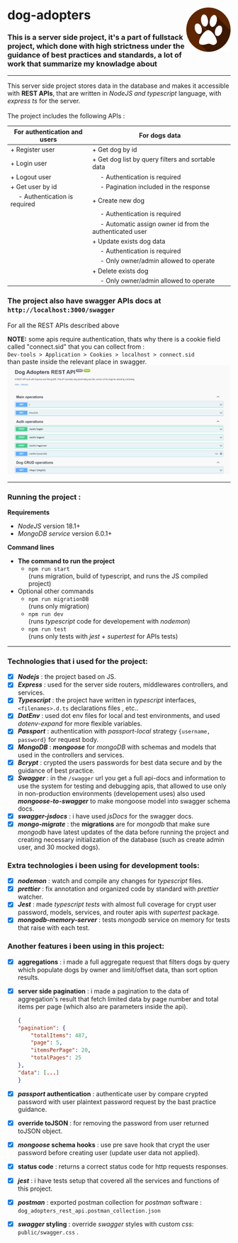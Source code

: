 # dog-adopters <img src="public/dog_feet_logo.png" width=100px height=100px align="right">

### This is a server side project, it's a part of fullstack project, which done with high strictness under the guidance of best practices and standards, a lot of work that summarize my knowladge about <br />

---

This server side project stores data in the database and makes it accessible with **REST APIs**, that are written in _NodeJS and typescript_ language, with _express ts_ for the server. <br /> <br />
The project includes the following APIs :

| For authentication and users        | For dogs data                                                  |
| ----------------------------------- | -------------------------------------------------------------- |
| + Register user                     | + Get dog by id                                                |
| + Login user                        | + Get dog list by query filters and sortable data              |
| + Logout user                       | &emsp; - Authentication is required                            |
| + Get user by id                    | &emsp; - Pagination included in the response                   |
| &emsp; - Authentication is required | + Create new dog                                               |
|                                     | &emsp; - Authentication is required                            |
|                                     | &emsp; - Automatic assign owner id from the authenticated user |
|                                     | + Update exists dog data                                       |
|                                     | &emsp; - Authentication is required                            |
|                                     | &emsp; - Only owner/admin allowed to operate                   |
|                                     | + Delete exists dog                                            |
|                                     | &emsp; - Only owner/admin allowed to operate                   |

### The project also have swagger APIs docs at <br /> `http://localhost:3000/swagger` <br />

For all the REST APIs described above

**NOTE:**
some apis require authentication, thats why there is a cookie field called "connect.sid" that you can collect from : <br />
`Dev-tools > Application > Cookies > localhost > connect.sid` <br />
than paste inside the relevant place in swagger.
![how to find connect.sid](/public/gif-cookie-swagger.gif) <br />

---

### **Running the project :**

**Requirements**

-   _NodeJS_ version 18.1+
-   _MongoDB service_ version 6.0.1+

**Command lines**

-   **The command to run the project**
    -   `npm run start`<br /> (runs migration, build of typescript, and runs the JS compiled project)
-   Optional other commands
    -   `npm run migrationDB`
        <br />(runs only migration)
    -   `npm run dev`<br /> (runs _typescript_ code for developement with _nodemon_)
    -   `npm run test`<br /> (runs only tests with _jest_ + _supertest_ for APIs tests)

---

### Technologies that i used for the project:

-   [x] _**Nodejs**_ : the project based on JS.
-   [x] _**Express**_ : used for the server side routers, middlewares controllers, and services.
-   [x] _**Typescript**_ : the project have written in _typescript_ interfaces, `<filenames>.d.ts` declarations files , etc..
-   [x] _**DotEnv**_ : used dot env files for local and test environments, and used _dotenv-expand_ for more flexible variables.
-   [x] _**Passport**_ : authentication with _passport-local_ strategy `{username, password}` for request body.
-   [x] _**MongoDB**_ : _**mongoose**_ for _mongoDB_ with schemas and models that used in the controllers and services.
-   [x] _**Bcrypt**_ : crypted the users passwords for best data secure and by the guidance of best practice.
-   [x] _**Swagger**_ : in the `/swagger` url you get a full api-docs and information to use the system for testing and debugging apis, that allowed to use only in non-production environments (developement uses) also used _**mongoose-to-swagger**_ to make mongoose model into swagger schema docs.
-   [x] _**swagger-jsdocs**_ : i have used _jsDocs_ for the swagger docs.
-   [x] _**mongo-migrate**_ : the **migrations** are for _mongodb_ that make sure _mongodb_ have latest updates of the data before running the project and creating necessary initialization of the database (such as create admin user, and 30 mocked dogs).

### Extra technologies i been using for development tools:

-   [x] _**nodemon**_ : watch and compile any changes for _typescript_ files.
-   [x] _**prettier**_ : fix annotation and organized code by standard with _prettier_ watcher.
-   [x] _**Jest**_ : made _typescript tests_ with almost full coverage for crypt user password, models, services, and router apis with _supertest_ package.
-   [x] _**mongodb-memory-server**_ : tests _mongodb_ service on memory for tests that raise with each test.

### Another features i been using in this project:

-   [x] **aggregations** : i made a full aggregate request that filters dogs by query which populate dogs by owner and limit/offset data, than sort option results.
-   [x] **server side pagination** : i made a pagination to the data of aggregation's result that fetch limited data by page number and total items per page (which also are parameters inside the api).<br />

    ```json
    {
    "pagination": {
        "totalItems": 487,
        "page": 5,
        "itemsPerPage": 20,
        "totalPages": 25
    },
    "data": [...]
    }
    ```

-   [x] **_passport_ authentication** : authenticate user by compare crypted password with user plaintext password request by the bast practice guidance.
-   [x] **override toJSON** : for removing the password from user returned toJSON object.
-   [x] **_mongoose_ schema hooks** : use pre save hook that crypt the user password before creating user (update user data not applied).
-   [x] **status code** : returns a correct status code for http requests responses.
-   [x] **_jest_** : i have tests setup that covered all the services and functions of this project.
-   [x] **_postman_** : exported postman collection for _postman_ software :
        `dog_adopters_rest_api.postman_collection.json`
-   [x] **_swagger_ styling** : override _swagger_ styles with custom _css_: `public/swagger.css` .
